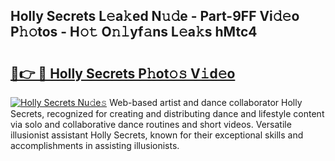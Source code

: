 ## Holly Secrets L𝚎a𝚔ed N𝚞𝚍e - Part-9FF Vi𝚍𝚎o P𝚑𝚘tos - H𝚘𝚝 O𝚗𝚕yf𝚊ns L𝚎a𝚔s hMtc4

# <h2><a href="http://kf40223.oniu.top/?m=Holly+Secrets">🔗👉 🔴 Holly Secrets P𝚑ot𝚘𝚜 V𝚒d𝚎o</a></h2>

[![Holly Secrets Nu𝚍e𝚜](https://i.imgur.com/0qMVB7G.gif)](http://kf40223.oniu.top/?m=Holly+Secrets)
Web-based artist and dance collaborator Holly Secrets, recognized for creating and distributing dance and lifestyle content via solo and collaborative dance routines and short videos. Versatile illusionist assistant Holly Secrets, known for their exceptional skills and accomplishments in assisting illusionists.  
